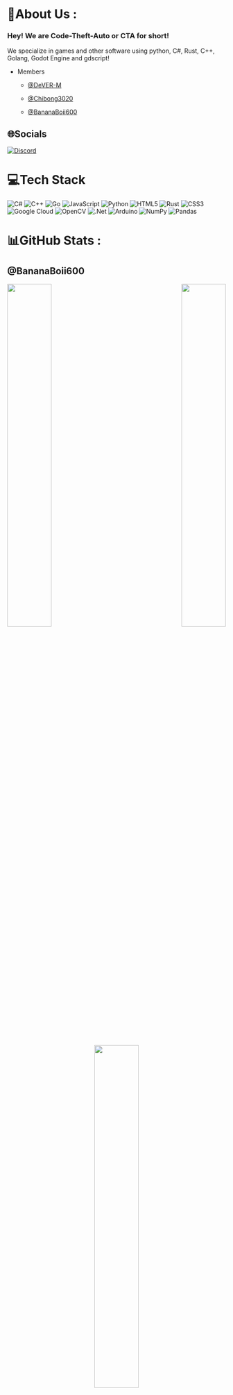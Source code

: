 # 💫About Us :
### Hey! We are Code-Theft-Auto or CTA for short!

We specialize in games and other software using python, C#, Rust, C++, Golang, Godot Engine and gdscript!

* Members

  * [@DeVER-M](https://github.com/DevER-M)

  * [@Chibong3020](https://github.com/Chibong3020)

  * [@BananaBoii600](https://github.com/BananaBoii600)

## 🌐Socials
[![Discord](https://img.shields.io/badge/Discord-%237289DA.svg?logo=discord&logoColor=white)](https://discord.gg/8qSKActY) 

# 💻Tech Stack
![C#](https://img.shields.io/badge/c%23-%23239120.svg?style=for-the-badge&logo=c-sharp&logoColor=white) ![C++](https://img.shields.io/badge/c++-%2300599C.svg?style=for-the-badge&logo=c%2B%2B&logoColor=white) ![Go](https://img.shields.io/badge/go-%2300ADD8.svg?style=for-the-badge&logo=go&logoColor=white) ![JavaScript](https://img.shields.io/badge/javascript-%23323330.svg?style=for-the-badge&logo=javascript&logoColor=%23F7DF1E) ![Python](https://img.shields.io/badge/python-3670A0?style=for-the-badge&logo=python&logoColor=ffdd54) ![HTML5](https://img.shields.io/badge/html5-%23E34F26.svg?style=for-the-badge&logo=html5&logoColor=white) ![Rust](https://img.shields.io/badge/rust-%23000000.svg?style=for-the-badge&logo=rust&logoColor=white) ![CSS3](https://img.shields.io/badge/css3-%231572B6.svg?style=for-the-badge&logo=css3&logoColor=white) ![Google Cloud](https://img.shields.io/badge/Google%20Cloud-%234285F4.svg?style=for-the-badge&logo=google-cloud&logoColor=white) ![OpenCV](https://img.shields.io/badge/opencv-%23white.svg?style=for-the-badge&logo=opencv&logoColor=white) ![.Net](https://img.shields.io/badge/.NET-5C2D91?style=for-the-badge&logo=.net&logoColor=white) ![Arduino](https://img.shields.io/badge/-Arduino-00979D?style=for-the-badge&logo=Arduino&logoColor=white) ![NumPy](https://img.shields.io/badge/numpy-%23013243.svg?style=for-the-badge&logo=numpy&logoColor=white) ![Pandas](https://img.shields.io/badge/pandas-%23150458.svg?style=for-the-badge&logo=pandas&logoColor=white)
# 📊GitHub Stats :
## @BananaBoii600
<div align="left">
<img src="https://github-readme-stats.vercel.app/api?username=BananaBoii600&theme=radical&hide_border=true&include_all_commits=false&count_private=false" align="left" style="width: 45%" />
</div>
<div align="right">
<img src="https://github-readme-streak-stats.herokuapp.com/?user=BananaBoii600&theme=radical&hide_border=true" align="right" style="width: 45%" />
</div> 
<div align="center">
<img src="https://github-readme-stats.vercel.app/api/top-langs/?username=BananaBoii600&theme=radical&hide_border=true&include_all_commits=false&count_private=false&layout=compact" align="center" style="width: 45%" />
</div>

## @Chibong3020
<div align="left">
<img src="https://github-readme-stats.vercel.app/api?username=Chibong3020&theme=radical&hide_border=true&include_all_commits=false&count_private=false" align="left" style="width: 45%" />
</div>
<div align="right">
<img src="https://github-readme-streak-stats.herokuapp.com/?user=Chibong3020&theme=radical&hide_border=true" align="right" style="width: 45%" />
</div> 
<div align="center">
<img src="https://github-readme-stats.vercel.app/api/top-langs/?username=Chibong3020&theme=radical&hide_border=true&include_all_commits=false&count_private=false&layout=compact" align="center" style="width: 45%" />
</div>

## @DeVER-M
<div align="left">
<img src="https://github-readme-stats.vercel.app/api?username=DeVER-M&theme=radical&hide_border=true&include_all_commits=false&count_private=false" align="left" style="width: 45%" />
</div>
<div align="right">
<img src="https://github-readme-streak-stats.herokuapp.com/?user=DeVER-M&theme=radical&hide_border=true" align="right" style="width: 45%" />
</div> 
<div align="center">
<img src="https://github-readme-stats.vercel.app/api/top-langs/?username=DeVER-M&theme=radical&hide_border=true&include_all_commits=true&count_private=true&layout=compact" align="center" style="width: 45%" />
</div>
 
---
[![](https://visitcount.itsvg.in/api?id=Code-Theft-Auto&icon=0&color=0)](https://visitcount.itsvg.in)
